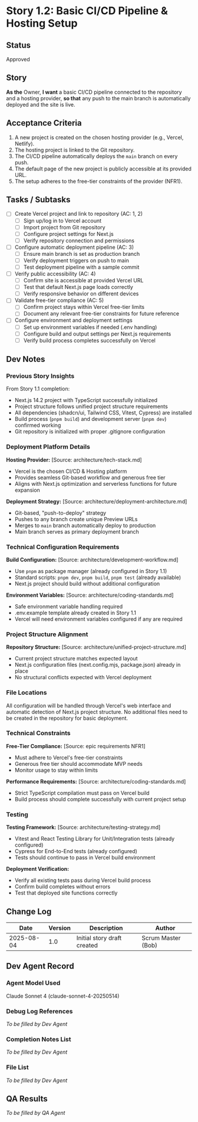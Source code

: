 # Story 1.2: Basic CI/CD Pipeline & Hosting Setup

## Status

Approved

## Story

**As the** Owner,
**I want** a basic CI/CD pipeline connected to the repository and a hosting provider,
**so that** any push to the main branch is automatically deployed and the site is live.

## Acceptance Criteria

1. A new project is created on the chosen hosting provider (e.g., Vercel, Netlify).
2. The hosting project is linked to the Git repository.
3. The CI/CD pipeline automatically deploys the `main` branch on every push.
4. The default page of the new project is publicly accessible at its provided URL.
5. The setup adheres to the free-tier constraints of the provider (NFR1).

## Tasks / Subtasks

- [ ] Create Vercel project and link to repository (AC: 1, 2)
  - [ ] Sign up/log in to Vercel account
  - [ ] Import project from Git repository
  - [ ] Configure project settings for Next.js
  - [ ] Verify repository connection and permissions
- [ ] Configure automatic deployment pipeline (AC: 3)
  - [ ] Ensure main branch is set as production branch
  - [ ] Verify deployment triggers on push to main
  - [ ] Test deployment pipeline with a sample commit
- [ ] Verify public accessibility (AC: 4)
  - [ ] Confirm site is accessible at provided Vercel URL
  - [ ] Test that default Next.js page loads correctly
  - [ ] Verify responsive behavior on different devices
- [ ] Validate free-tier compliance (AC: 5)
  - [ ] Confirm project stays within Vercel free-tier limits
  - [ ] Document any relevant free-tier constraints for future reference
- [ ] Configure environment and deployment settings
  - [ ] Set up environment variables if needed (.env handling)
  - [ ] Configure build and output settings per Next.js requirements
  - [ ] Verify build process completes successfully on Vercel

## Dev Notes

### Previous Story Insights

From Story 1.1 completion:

- Next.js 14.2 project with TypeScript successfully initialized
- Project structure follows unified project structure requirements
- All dependencies (shadcn/ui, Tailwind CSS, Vitest, Cypress) are installed
- Build process (`pnpm build`) and development server (`pnpm dev`) confirmed working
- Git repository is initialized with proper .gitignore configuration

### Deployment Platform Details

**Hosting Provider:** [Source: architecture/tech-stack.md]

- Vercel is the chosen CI/CD & Hosting platform
- Provides seamless Git-based workflow and generous free tier
- Aligns with Next.js optimization and serverless functions for future expansion

**Deployment Strategy:** [Source: architecture/deployment-architecture.md]

- Git-based, "push-to-deploy" strategy
- Pushes to any branch create unique Preview URLs
- Merges to `main` branch automatically deploy to production
- Main branch serves as primary deployment branch

### Technical Configuration Requirements

**Build Configuration:** [Source: architecture/development-workflow.md]

- Use `pnpm` as package manager (already configured in Story 1.1)
- Standard scripts: `pnpm dev`, `pnpm build`, `pnpm test` (already available)
- Next.js project should build without additional configuration

**Environment Variables:** [Source: architecture/coding-standards.md]

- Safe environment variable handling required
- .env.example template already created in Story 1.1
- Vercel will need environment variables configured if any are required

### Project Structure Alignment

**Repository Structure:** [Source: architecture/unified-project-structure.md]

- Current project structure matches expected layout
- Next.js configuration files (next.config.mjs, package.json) already in place
- No structural conflicts expected with Vercel deployment

### File Locations

All configuration will be handled through Vercel's web interface and automatic detection of Next.js project structure. No additional files need to be created in the repository for basic deployment.

### Technical Constraints

**Free-Tier Compliance:** [Source: epic requirements NFR1]

- Must adhere to Vercel's free-tier constraints
- Generous free tier should accommodate MVP needs
- Monitor usage to stay within limits

**Performance Requirements:** [Source: architecture/coding-standards.md]

- Strict TypeScript compilation must pass on Vercel build
- Build process should complete successfully with current project setup

### Testing

**Testing Framework:** [Source: architecture/testing-strategy.md]

- Vitest and React Testing Library for Unit/Integration tests (already configured)
- Cypress for End-to-End tests (already configured)
- Tests should continue to pass in Vercel build environment

**Deployment Verification:**

- Verify all existing tests pass during Vercel build process
- Confirm build completes without errors
- Test that deployed site functions correctly

## Change Log

| Date       | Version | Description                 | Author             |
| ---------- | ------- | --------------------------- | ------------------ |
| 2025-08-04 | 1.0     | Initial story draft created | Scrum Master (Bob) |

## Dev Agent Record

### Agent Model Used

Claude Sonnet 4 (claude-sonnet-4-20250514)

### Debug Log References

_To be filled by Dev Agent_

### Completion Notes List

_To be filled by Dev Agent_

### File List

_To be filled by Dev Agent_

## QA Results

_To be filled by QA Agent_
